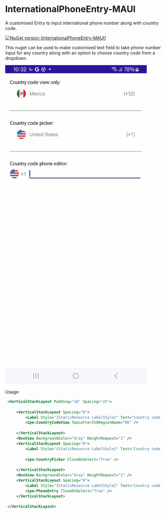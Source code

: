 # InternationalPhoneEntry-MAUI
A customised Entry to input international phone number along with country code.

[![NuGet version (InternationalPhoneEntry-MAUI)](https://img.shields.io/nuget/v/InternationalPhoneEntry-MAUI.svg)](https://www.nuget.org/packages/InternationalPhoneEntry-MAUI/)

This nuget can be used to make customised text field to take phone number input for any country along with an option to choose country code from a dropdown.

![Sample](https://raw.githubusercontent.com/Jon2G/MAUI-InternationalPhoneEntry/main/sample.gif)

Usage:
```xml
 <VerticalStackLayout Padding="16" Spacing="25">

     <VerticalStackLayout Spacing="0">
         <Label Style="{StaticResource LabelStyle}" Text="Country code view only:" />
         <ipe:CountryCodeView TwoLetterISORegionName="MX" />

     </VerticalStackLayout>
     <BoxView BackgroundColor="Gray" HeightRequest="1" />
     <VerticalStackLayout Spacing="0">
         <Label Style="{StaticResource LabelStyle}" Text="Country code picker:" />

         <ipe:CountryPicker CloseOnSelect="True" />

     </VerticalStackLayout>
     <BoxView BackgroundColor="Gray" HeightRequest="1" />
     <VerticalStackLayout Spacing="0">
         <Label Style="{StaticResource LabelStyle}" Text="Country code phone editor:" />
         <ipe:PhoneEntry CloseOnSelect="True" />
     </VerticalStackLayout>

 </VerticalStackLayout>
```
